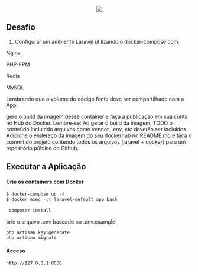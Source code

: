 <p align="center">
  <a href="#" target="blank"><img src="http://maratona.fullcycle.com.br/public/img/logo-maratona.png"/></a>
</p>

## Desafio
1) Configurar um ambiente Laravel utilizando o docker-compose com:

Nginx

PHP-FPM

Redis

MySQL

Lembrando que o volume do código fonte deve ser compartilhado com a App.

gere o build da imagem desse container e faça a publicação em sua conta no Hub do Docker.
Lembre-se: Ao gerar o build da imagem, TODO o conteúdo incluindo arquivos como vendor, .env, etc deverão ser incluídos.
Adicione o endereço da imagem do seu dockerhub no README.md e faça o commit do projeto contendo todos os arquivos (laravel + docker) para um repositório público do Github.

## Executar a Aplicação

#### Crie os containers com Docker

```bash
$ docker-compose up -d
$ docker exec -it laravel-default_app bash
```

```bash
 composer install
```

crie o arquivo .env baseado no .env.example
```
php artisan key:generate 
php artisan migrate
```

#### Acceso
```
http://127.0.0.1:8000
```

